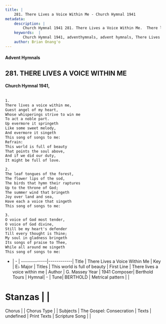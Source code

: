 ```yaml
---
title: |
    281. There Lives a Voice Within Me - Church Hymnal 1941
metadata:
    description: |
        Church Hymnal 1941 281. There Lives a Voice Within Me.  There lives a voice within me,  Guest angel of my heart,  Whose whisperings strive to win me  To act a noble part.  Up evermore it springeth  Like some sweet melody,  And evermore it singeth  This song of songs to me:  
    keywords:  |
        Church Hymnal 1941, adventhymnals, advent hymnals, There Lives a Voice Within Me, There lives a voice within me. This world is full of beauty 
    author: Brian Onang'o
---
```


#### Advent Hymnals
## 281. THERE LIVES A VOICE WITHIN ME
####  Church Hymnal 1941,

```txt

1.
There lives a voice within me, 
Guest angel of my heart, 
Whose whisperings strive to win me 
To act a noble part. 
Up evermore it springeth 
Like some sweet melody, 
And evermore it singeth 
This song of songs to me: 
Refrain:
This world is full of beauty 
That points the soul above, 
And if we did our duty, 
It might be full of love. 

2.
The leaf tongues of the forest, 
The flower lips of the sod, 
The birds that hymn their raptures 
Up to the throne of God; 
The summer wind that bringeth 
Joy over land and sea, 
Have each a voice that singeth 
This song of songs to me: 

3.
O voice of God most tender, 
O voice of God divine, 
Still be my heart's defender 
Till every thought is Thine; 
My soul in gladness bringeth 
Its songs of praise to Thee, 
While all around me singeth 
This song of songs to me:

```

- |   -  |
-------------|------------|
Title | There Lives a Voice Within Me |
Key | E♭ Major |
Titles | This world is full of beauty  |
First Line | There lives a voice within me |
Author | G. Massey
Year | 1941
Composer| Berthold Tours |
Hymnal|  - |
Tune| BERTHOLD |
Metrical pattern | |
# Stanzas |  |
Chorus |  |
Chorus Type |  |
Subjects | The Gospel: Consecration |
Texts | undefined |
Print Texts | 
Scripture Song |  |
    

